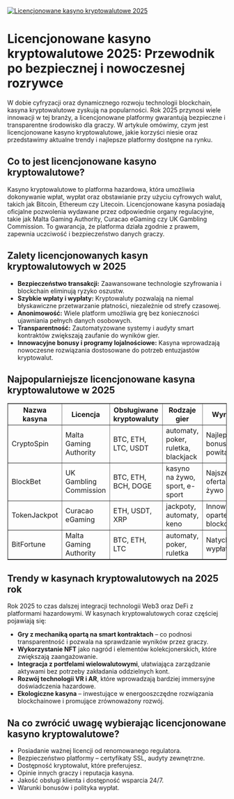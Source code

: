 [![Licencjonowane kasyno kryptowalutowe 2025](https://123-caf.pages.dev/gitsignup.png)](https://vrmoo.ru/Bt82HjjY)

<h1>Licencjonowane kasyno kryptowalutowe 2025: Przewodnik po bezpiecznej i nowoczesnej rozrywce</h1> <p>W dobie cyfryzacji oraz dynamicznego rozwoju technologii blockchain, kasyna kryptowalutowe zyskują na popularności. Rok 2025 przynosi wiele innowacji w tej branży, a licencjonowane platformy gwarantują bezpieczne i transparentne środowisko dla graczy. W artykule omówimy, czym jest licencjonowane kasyno kryptowalutowe, jakie korzyści niesie oraz przedstawimy aktualne trendy i najlepsze platformy dostępne na rynku.</p>  <h2>Co to jest licencjonowane kasyno kryptowalutowe?</h2> <p>Kasyno kryptowalutowe to platforma hazardowa, która umożliwia dokonywanie wpłat, wypłat oraz obstawianie przy użyciu cyfrowych walut, takich jak Bitcoin, Ethereum czy Litecoin. Licencjonowane kasyna posiadają oficjalne pozwolenia wydawane przez odpowiednie organy regulacyjne, takie jak Malta Gaming Authority, Curacao eGaming czy UK Gambling Commission. To gwarancja, że platforma działa zgodnie z prawem, zapewnia uczciwość i bezpieczeństwo danych graczy.</p>  <h2>Zalety licencjonowanych kasyn kryptowalutowych w 2025</h2> <ul>   <li><strong>Bezpieczeństwo transakcji:</strong> Zaawansowane technologie szyfrowania i blockchain eliminują ryzyko oszustw.</li>   <li><strong>Szybkie wpłaty i wypłaty:</strong> Kryptowaluty pozwalają na niemal błyskawiczne przetwarzanie płatności, niezależnie od strefy czasowej.</li>   <li><strong>Anonimowość:</strong> Wiele platform umożliwia grę bez konieczności ujawniania pełnych danych osobowych.</li>   <li><strong>Transparentność:</strong> Zautomatyzowane systemy i audyty smart kontraktów zwiększają zaufanie do wyników gier.</li>   <li><strong>Innowacyjne bonusy i programy lojalnościowe:</strong> Kasyna wprowadzają nowoczesne rozwiązania dostosowane do potrzeb entuzjastów kryptowalut.</li> </ul>  <h2>Najpopularniejsze licencjonowane kasyna kryptowalutowe w 2025</h2> <table border="1" cellpadding="8" cellspacing="0" style="border-collapse: collapse; width: 100%;">   <thead>     <tr>       <th>Nazwa kasyna</th>       <th>Licencja</th>       <th>Obsługiwane kryptowaluty</th>       <th>Rodzaje gier</th>       <th>Wyróżnienie</th>     </tr>   </thead>   <tbody>     <tr>       <td>CryptoSpin</td>       <td>Malta Gaming Authority</td>       <td>BTC, ETH, LTC, USDT</td>       <td>automaty, poker, ruletka, blackjack</td>       <td>Najlepsze bonusy powitalne</td>     </tr>     <tr>       <td>BlockBet</td>       <td>UK Gambling Commission</td>       <td>BTC, ETH, BCH, DOGE</td>       <td>kasyno na żywo, sport, e-sport</td>       <td>Najszersza oferta gier na żywo</td>     </tr>     <tr>       <td>TokenJackpot</td>       <td>Curacao eGaming</td>       <td>ETH, USDT, XRP</td>       <td>jackpoty, automaty, keno</td>       <td>Innowacyjne gry oparte na blockchain</td>     </tr>     <tr>       <td>BitFortune</td>       <td>Malta Gaming Authority</td>       <td>BTC, ETH, LTC</td>       <td>automaty, poker, ruletka</td>       <td>Natychmiastowe wypłaty</td>     </tr>   </tbody> </table>  <h2>Trendy w kasynach kryptowalutowych na 2025 rok</h2> <p>Rok 2025 to czas dalszej integracji technologii Web3 oraz DeFi z platformami hazardowymi. W kasynach kryptowalutowych coraz częściej pojawiają się:</p> <ul>   <li><strong>Gry z mechaniką opartą na smart kontraktach</strong> – co podnosi transparentność i pozwala na sprawdzanie wyników przez graczy.</li>   <li><strong>Wykorzystanie NFT</strong> jako nagród i elementów kolekcjonerskich, które zwiększają zaangażowanie.</li>   <li><strong>Integracja z portfelami wielowalutowymi</strong>, ułatwiająca zarządzanie aktywami bez potrzeby zakładania oddzielnych kont.</li>   <li><strong>Rozwój technologii VR i AR</strong>, które wprowadzają bardziej immersyjne doświadczenia hazardowe.</li>   <li><strong>Ekologiczne kasyna</strong> – inwestujące w energooszczędne rozwiązania blockchainowe i promujące zrównoważony rozwój.</li> </ul>  <h2>Na co zwrócić uwagę wybierając licencjonowane kasyno kryptowalutowe?</h2> <ul>   <li>Posiadanie ważnej licencji od renomowanego regulatora.</li>   <li>Bezpieczeństwo platformy – certyfikaty SSL, audyty zewnętrzne.</li>   <li>Dostępność kryptowalut, które preferujesz.</li>   <li>Opinie innych graczy i reputacja kasyna.</li>   <li>Jakość obsługi klienta i dostępność wsparcia 24/7.</li>   <li>Warunki bonusów i polityka wypłat.</li> </ul>